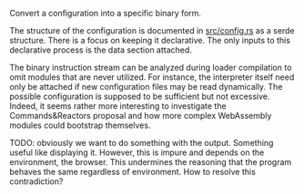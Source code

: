 Convert a configuration into a specific binary form.

The structure of the configuration is documented in
[src/config.rs](src/config.rs) as a serde structure. There is a focus on
keeping it declarative. The only inputs to this declarative process is the data
section attached.

The binary instruction stream can be analyzed during loader compilation to omit
modules that are never utilized. For instance, the interpreter itself need only
be attached if new configuration files may be read dynamically. The possible
configuration is supposed to be sufficient but not excessive. Indeed, it seems
rather more interesting to investigate the Commands&Reactors proposal and how
more complex WebAssembly modules could bootstrap themselves.

TODO: obviously we want to do something with the output. Something useful like
displaying it. However, this is impure and depends on the environment, the
browser. This undermines the reasoning that the program behaves the same
regardless of environment. How to resolve this contradiction?
